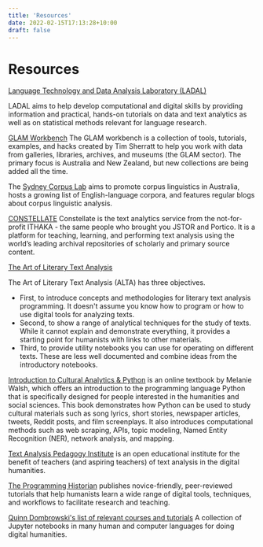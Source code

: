 ```yaml
---
title: 'Resources'
date: 2022-02-15T17:13:28+10:00
draft: false
---
```


# Resources

[Language Technology and Data Analysis Laboratory (LADAL)](https://slcladal.github.io/)

LADAL aims to help develop computational and digital skills by providing information and practical, hands-on tutorials on data and text analytics as well as on statistical methods relevant for language research.
<br />

[GLAM Workbench](https://glam-workbench.net/)
The GLAM workbench is a collection of tools, tutorials, examples, and hacks created by Tim Sherratt to help you work with data from galleries, libraries, archives, and museums (the GLAM sector). The primary focus is Australia and New Zealand, but new collections are being added all the time.
<br />

The [Sydney Corpus Lab](https://sydneycorpuslab.com/) aims to promote corpus linguistics in Australia, hosts a growing list of English-language corpora, and features regular blogs about corpus linguistic analysis.
<br />

[CONSTELLATE](https://constellate.org/)
Constellate is the text analytics service from the not-for-profit ITHAKA - the same people who brought you JSTOR and Portico. It is a platform for teaching, learning, and performing text analysis using the world’s leading archival repositories of scholarly and primary source content.
<br />

[The Art of Literary Text Analysis](https://github.com/sgsinclair/alta/blob/master/ipynb/ArtOfLiteraryTextAnalysis.ipynb)

The Art of Literary Text Analysis (ALTA) has three objectives.

- First, to introduce concepts and methodologies for literary text analysis programming. It doesn't assume you know how to program or how to use digital tools for analyzing texts.
- Second, to show a range of analytical techniques for the study of texts. While it cannot explain and demonstrate everything, it provides a starting point for humanists with links to other materials.
- Third, to provide utility notebooks you can use for operating on different texts. These are less well documented and combine ideas from the introductory notebooks.
  <br />

[Introduction to Cultural Analytics & Python](https://melaniewalsh.github.io/Intro-Cultural-Analytics/welcome.html) is an online textbook by Melanie Walsh, which offers an introduction to the programming language Python that is specifically designed for people interested in the humanities and social sciences. This book demonstrates how Python can be used to study cultural materials such as song lyrics, short stories, newspaper articles, tweets, Reddit posts, and film screenplays. It also introduces computational methods such as web scraping, APIs, topic modeling, Named Entity Recognition (NER), network analysis, and mapping.
<br />

[Text Analysis Pedagogy Institute](https://labs.jstor.org/tapi/) is an open educational institute for the benefit of teachers (and aspiring teachers) of text analysis in the digital humanities.
<br />

[The Programming Historian](https://programminghistorian.org/) publishes novice-friendly, peer-reviewed tutorials that help humanists learn a wide range of digital tools, techniques, and workflows to facilitate research and teaching.
<br />

[Quinn Dombrowski's list of relevant courses and tutorials](https://github.com/quinnanya/dh-jupyter)
A collection of Jupyter notebooks in many human and computer languages for doing digital humanities.
